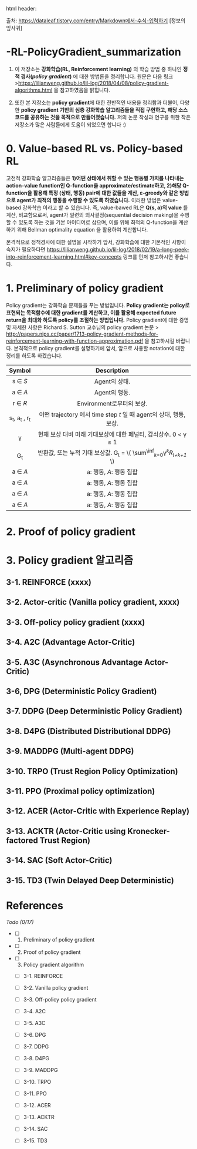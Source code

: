 html header: <script type="text/javascript" src="http://cdn.mathjax.org/mathjax/latest/MathJax.js?config=TeX-AMS-MML_HTMLorMML"></script>

출처: https://dataleaf.tistory.com/entry/Markdown에서-수식-입력하기 [정보의 잎사귀]
# -RL-PolicyGradient_summarization
1. 이 저장소는 **강화학습(RL, Reinforcement learning)** 의 학습 방법 중 하나인 **정책 경사(***policy gradient***)** 에 대한 방법론을 정리합니다.
원문은 다음 링크 >https://lilianweng.github.io/lil-log/2018/04/08/policy-gradient-algorithms.html 을 참고하였음을 밝힙니다.

2. 또한 본 저장소는 **policy gradient**에 대한 전반적인 내용을 정리함과 더불어, 다양한 **policy gradient 기반의 심층 강화학습 알고리즘들을 직접 구현하고, 해당 소스코드를 공유하는 것을 목적으로 만들어졌습니다.**
저의 논문 작성과 연구를 위한 작은 저장소가 많은 사람들에게 도움이 되었으면 합니다 :)

# 0. Value-based RL vs. Policy-based RL
고전적 강화학습 알고리즘들은 **1)어떤 상태에서 취할 수 있는 행동별 가치를 나타내는 action-value function인 Q-function을 approximate/estimate하고, 2)해당 Q-function을 활용해 특정 (상태, 행동) pair에 대한 값들을 계산, ε-greedy와 같은 방법으로 agent가 최적의 행동을 수행할 수 있도록 하였습니다.** 이러한 방법은 value-based 강화학습 이라고 할 수 있습니다.
즉, value-bawed RL은 **Q(s, a)의 value** 를 계산, 비교함으로써, agent가 일련의 의사결정(sequential decision making)을 수행할 수 있도록 하는 것을 기본 아이디어로 삼으며, 이를 위해 최적의 Q-function을 계산하기 위해 Bellman optimality equation 을 활용하여 계산합니다.

본격적으로 정책경사에 대한 설명을 시작하기 앞서, 강화학습에 대한 기본적인 사항이 숙지가 필요하다면 https://lilianweng.github.io/lil-log/2018/02/19/a-long-peek-into-reinforcement-learning.html#key-concepts 링크를 먼저 참고하시면 좋습니다.

# 1. Preliminary of policy gradient
Policy gradient는 강화학습 문제들을 푸는 방법입니다. **Policy gradient는 policy로 표현되는 목적함수에 대한 gradient를 계산하고, 이를 활용해 expected future return을 최대화 하도록 policy를 조절하는 방법입니다.** Policy gradient에 대한 증명 및 자세한 사항은 Richard S. Sutton 교수님의 policy gradient 논문 > http://papers.nips.cc/paper/1713-policy-gradient-methods-for-reinforcement-learning-with-function-approximation.pdf 을 참고하시길 바랍니다. 본격적으로 policy gradient를 설명하기에 앞서, 앞으로 사용할 notation에 대한 정리를 하도록 하겠습니다.

  Symbol | Description 
:-------:|:-----------: 
 s ∈ *S* | Agent의 상태.
 a ∈ *A* | Agent의 행동.
 r ∈ *R* | Environment로부터의 보상.
 s<sub>t</sub>, a<sub>t</sub> , r<sub>t</sub> | 어떤 trajectory 에서 time step *t* 일 때 agent의 상태, 행동, 보상.
 γ | 현재 보상 대비 미래 기대보상에 대한 페널티, 감쇠상수. 0 < γ ≤ 1
 G<sub>t</sub> | 반환값, 또는 누적 기대 보상값. G<sub>t</sub> = \\( \sum<sup>\inf</sup><sub>*k*=0</sub>γ<sup>*k*</sup>*R*<sub>*t+k+1*</sub> \\)
 a ∈ *A* | a: 행동, *A*: 행동 집합 
 a ∈ *A* | a: 행동, *A*: 행동 집합 
 a ∈ *A* | a: 행동, *A*: 행동 집합 
 a ∈ *A* | a: 행동, *A*: 행동 집합 

# 2. Proof of policy gradient

# 3. Policy gradient 알고리즘
## 3-1. REINFORCE (xxxx)
## 3-2. Actor-critic (Vanilla policy gradient, xxxx)
## 3-3. Off-policy policy gradient (xxxx)

## 3-4. A2C (Advantage Actor-Critic)
## 3-5. A3C (Asynchronous Advantage Actor-Critic)
## 3-6, DPG (Deterministic Policy Gradient)
## 3-7. DDPG (Deep Deterministic Policy Gradient)
## 3-8. D4PG (Distributed Distributional DDPG)
## 3-9. MADDPG (Multi-agent DDPG)
## 3-10. TRPO (Trust Region Policy Optimization)
## 3-11. PPO (Proximal policy optimization)
## 3-12. ACER (Actor-Critic with Experience Replay)
## 3-13. ACKTR (Actor-Critic using Kronecker-factored Trust Region)
## 3-14. SAC (Soft Actor-Critic)
## 3-15. TD3 (Twin Delayed Deep Deterministic)

# References

*Todo (0/17)*
- [ ] 1. Preliminary of policy gradient
- [ ] 2. Proof of policy gradient
- [ ] 3. Policy gradient algorithm
  - [ ] 3-1. REINFORCE
  - [ ] 3-2. Vanilla policy gradient
  - [ ] 3-3. Off-policy policy gradient
  - [ ] 3-4. A2C
  - [ ] 3-5. A3C
  - [ ] 3-6. DPG
  - [ ] 3-7. DDPG
  - [ ] 3-8. D4PG
  - [ ] 3-9. MADDPG
  - [ ] 3-10. TRPO
  - [ ] 3-11. PPO
  - [ ] 3-12. ACER
  - [ ] 3-13. ACKTR
  - [ ] 3-14. SAC
  - [ ] 3-15. TD3

